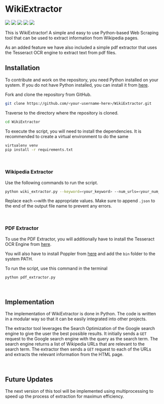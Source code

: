 # WikiExtractor

<img src="https://img.shields.io/github/license/MistaAsh/WikiExtractor"> <img src="https://img.shields.io/github/languages/top/MistaAsh/WikiExtractor"> <img src="https://img.shields.io/github/issues/MistaAsh/WikiExtractor"> <img src="https://img.shields.io/github/issues-pr/MistaAsh/WikiExtractor"> <img src="https://img.shields.io/github/last-commit/MistaAsh/WikiExtractor">


This is WikiExtractor! A simple and easy to use Python-based Web Scraping tool that can be used to extract information from Wikipedia pages.

As an added feature we have also included a simple pdf extractor that uses the Tesseract OCR engine to extract text from pdf files.

## Installation
To contribute and work on the repository, you need Python installed on your system. If you do not have Python installed, you can install it from [here](https://www.python.org/downloads/).

Fork and clone the repository from GitHub.
```bash
git clone https://github.com/<your-username-here>/WikiExtractor.git
```

Traverse to the directory where the repository is cloned.
```bash
cd WikiExtractor
```

To execute the script, you will need to install the dependencies. It is recommended to create a virtual environment to do the same
```bash
virtualenv venv
pip install -r requirements.txt
```
<br>

### Wikipedia Extractor
Use the following commands to run the script.
```bash
python wiki_extractor.py --keyword=<your_keyword> --num_urls=<your_num_urls> --output=<your_output_JSON_file>
```
Replace each `<>`with the appropriate values. Make sure to append `.json` to the end of the output file name to prevent any errors.

<br>

### PDF Extractor
To use the PDF Extractor, you will additionally have to install the Tesseract OCR Engine from [here](https://tesseract-ocr.github.io/tessdoc/Home.html#5xx).

You will also have to install Poppler from [here](https://poppler.freedesktop.org/) and add the `bin` folder to the system PATH.

To run the script, use this command in the terminal
```bash
python pdf_extractor.py
```
<br>

## Implementation

The implementation of WikiExtractor is done in Python. The code is written in a modular way so that it can be easily integrated into other projects.

The extractor tool leverages the Search Optimization of the Google search engine to give the user the best possible results. It initially sends a `GET` request to the Google search engine with the query as the search term. The search engine returns a list of Wikipedia URLs that are relevant to the search term. The extractor then sends a `GET` request to each of the URLs and extracts the relevant information from the HTML page.

<br>

## Future Updates
The next version of this tool will be implemented using multiprocessing to speed up the process of extraction for maximun efficiency.
